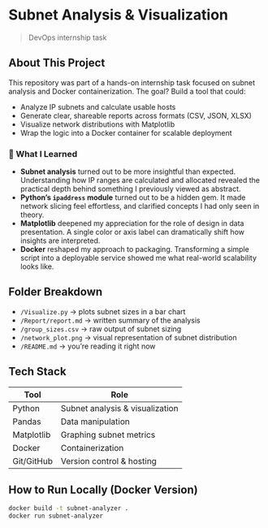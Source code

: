 # Subnet Analysis & Visualization

> DevOps internship task

## About This Project

This repository was part of a hands-on internship task focused on subnet analysis and Docker containerization. The goal? Build a tool that could:
- Analyze IP subnets and calculate usable hosts
- Generate clear, shareable reports across formats (CSV, JSON, XLSX)
- Visualize network distributions with Matplotlib
- Wrap the logic into a Docker container for scalable deployment

### 📘 What I Learned

- **Subnet analysis** turned out to be more insightful than expected. Understanding how IP ranges are calculated and allocated revealed the practical depth behind something I previously viewed as abstract.
- **Python’s `ipaddress` module** turned out to be a hidden gem. It made network slicing feel effortless, and clarified concepts I had only seen in theory.
- **Matplotlib** deepened my appreciation for the role of design in data presentation. A single color or axis label can dramatically shift how insights are interpreted.
- **Docker** reshaped my approach to packaging. Transforming a simple script into a deployable service showed me what real-world scalability looks like.

## Folder Breakdown

- `/Visualize.py` → plots subnet sizes in a bar chart
- `/Report/report.md` → written summary of the analysis
- `/group_sizes.csv` → raw output of subnet sizing
- `/network_plot.png` → visual representation of subnet distribution
- `/README.md` → you’re reading it right now

## Tech Stack

| Tool        | Role                            |
|-------------|----------------------------------|
| Python      | Subnet analysis & visualization |
| Pandas      | Data manipulation               |
| Matplotlib  | Graphing subnet metrics         |
| Docker      | Containerization                |
| Git/GitHub  | Version control & hosting       |

## How to Run Locally (Docker Version)

```bash
docker build -t subnet-analyzer .
docker run subnet-analyzer

